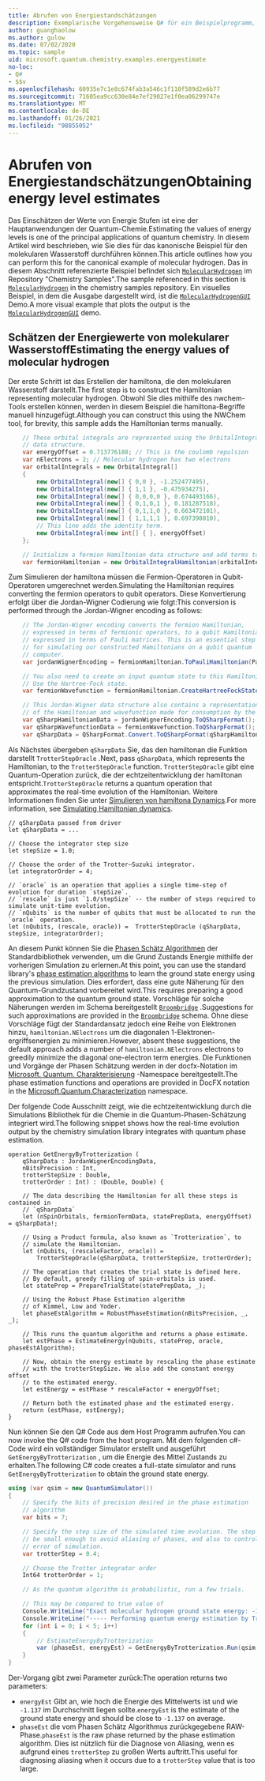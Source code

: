 ```yaml
---
title: Abrufen von Energiestandschätzungen
description: Exemplarische Vorgehensweise Q# für ein Beispielprogramm, mit dem die Energiepegel Werte von molekularen Wasserstoff geschätzt werden.
author: guanghaolow
ms.author: gulow
ms.date: 07/02/2020
ms.topic: sample
uid: microsoft.quantum.chemistry.examples.energyestimate
no-loc:
- Q#
- $$v
ms.openlocfilehash: 60935e7c1e8c674fab3a546c1f110f589d2e6b77
ms.sourcegitcommit: 71605ea9cc630e84e7ef29027e1f0ea06299747e
ms.translationtype: MT
ms.contentlocale: de-DE
ms.lasthandoff: 01/26/2021
ms.locfileid: "98855052"
---
```

# <a name="obtaining-energy-level-estimates"></a><span data-ttu-id="a54b0-103">Abrufen von Energiestandschätzungen</span><span class="sxs-lookup"><span data-stu-id="a54b0-103">Obtaining energy level estimates</span></span>
<span data-ttu-id="a54b0-104">Das Einschätzen der Werte von Energie Stufen ist eine der Hauptanwendungen der Quantum-Chemie.</span><span class="sxs-lookup"><span data-stu-id="a54b0-104">Estimating the values of energy levels is one of the principal applications of quantum chemistry.</span></span> <span data-ttu-id="a54b0-105">In diesem Artikel wird beschrieben, wie Sie dies für das kanonische Beispiel für den molekularen Wasserstoff durchführen können.</span><span class="sxs-lookup"><span data-stu-id="a54b0-105">This article outlines how you can perform this for the canonical example of molecular hydrogen.</span></span> <span data-ttu-id="a54b0-106">Das in diesem Abschnitt referenzierte Beispiel befindet sich [`MolecularHydrogen`](https://github.com/microsoft/Quantum/tree/main/samples/chemistry/MolecularHydrogen) im Repository "Chemistry Samples".</span><span class="sxs-lookup"><span data-stu-id="a54b0-106">The sample referenced in this section is [`MolecularHydrogen`](https://github.com/microsoft/Quantum/tree/main/samples/chemistry/MolecularHydrogen) in the chemistry samples repository.</span></span> <span data-ttu-id="a54b0-107">Ein visuelles Beispiel, in dem die Ausgabe dargestellt wird, ist die [`MolecularHydrogenGUI`](https://github.com/microsoft/Quantum/tree/main/samples/chemistry/MolecularHydrogenGUI) Demo.</span><span class="sxs-lookup"><span data-stu-id="a54b0-107">A more visual example that plots the output is the [`MolecularHydrogenGUI`](https://github.com/microsoft/Quantum/tree/main/samples/chemistry/MolecularHydrogenGUI) demo.</span></span>

## <a name="estimating-the-energy-values-of-molecular-hydrogen"></a><span data-ttu-id="a54b0-108">Schätzen der Energiewerte von molekularer Wasserstoff</span><span class="sxs-lookup"><span data-stu-id="a54b0-108">Estimating the energy values of molecular hydrogen</span></span>

<span data-ttu-id="a54b0-109">Der erste Schritt ist das Erstellen der hamiltona, die den molekularen Wasserstoff darstellt.</span><span class="sxs-lookup"><span data-stu-id="a54b0-109">The first step is to construct the Hamiltonian representing molecular hydrogen.</span></span> <span data-ttu-id="a54b0-110">Obwohl Sie dies mithilfe des nwchem-Tools erstellen können, werden in diesem Beispiel die hamiltona-Begriffe manuell hinzugefügt.</span><span class="sxs-lookup"><span data-stu-id="a54b0-110">Although you can construct this using the NWChem tool, for brevity, this sample adds the Hamiltonian terms manually.</span></span>

```csharp
    // These orbital integrals are represented using the OrbitalIntegral
    // data structure.
    var energyOffset = 0.713776188; // This is the coulomb repulsion
    var nElectrons = 2; // Molecular hydrogen has two electrons
    var orbitalIntegrals = new OrbitalIntegral[]
    {
        new OrbitalIntegral(new[] { 0,0 }, -1.252477495),
        new OrbitalIntegral(new[] { 1,1 }, -0.475934275),
        new OrbitalIntegral(new[] { 0,0,0,0 }, 0.674493166),
        new OrbitalIntegral(new[] { 0,1,0,1 }, 0.181287518),
        new OrbitalIntegral(new[] { 0,1,1,0 }, 0.663472101),
        new OrbitalIntegral(new[] { 1,1,1,1 }, 0.697398010),
        // This line adds the identity term.
        new OrbitalIntegral(new int[] { }, energyOffset)
    };

    // Initialize a fermion Hamiltonian data structure and add terms to it.
    var fermionHamiltonian = new OrbitalIntegralHamiltonian(orbitalIntegrals).ToFermionHamiltonian();
```

<span data-ttu-id="a54b0-111">Zum Simulieren der hamiltona müssen die Fermion-Operatoren in Qubit-Operatoren umgerechnet werden.</span><span class="sxs-lookup"><span data-stu-id="a54b0-111">Simulating the Hamiltonian requires converting the fermion operators to qubit operators.</span></span> <span data-ttu-id="a54b0-112">Diese Konvertierung erfolgt über die Jordan-Wigner Codierung wie folgt:</span><span class="sxs-lookup"><span data-stu-id="a54b0-112">This conversion is performed through the Jordan-Wigner encoding as follows:</span></span>

```csharp
    // The Jordan-Wigner encoding converts the fermion Hamiltonian, 
    // expressed in terms of fermionic operators, to a qubit Hamiltonian,
    // expressed in terms of Pauli matrices. This is an essential step
    // for simulating our constructed Hamiltonians on a qubit quantum
    // computer.
    var jordanWignerEncoding = fermionHamiltonian.ToPauliHamiltonian(Pauli.QubitEncoding.JordanWigner);

    // You also need to create an input quantum state to this Hamiltonian.
    // Use the Hartree-Fock state.
    var fermionWavefunction = fermionHamiltonian.CreateHartreeFockState(nElectrons);

    // This Jordan-Wigner data structure also contains a representation 
    // of the Hamiltonian and wavefunction made for consumption by the Q# operations.
    var qSharpHamiltonianData = jordanWignerEncoding.ToQSharpFormat();
    var qSharpWavefunctionData = fermionWavefunction.ToQSharpFormat();
    var qSharpData = QSharpFormat.Convert.ToQSharpFormat(qSharpHamiltonianData, qSharpWavefunctionData);
```

<span data-ttu-id="a54b0-113">Als Nächstes übergeben `qSharpData` Sie, das den hamiltonan die Funktion darstellt `TrotterStepOracle` .</span><span class="sxs-lookup"><span data-stu-id="a54b0-113">Next, pass `qSharpData`, which represents the Hamiltonian, to the `TrotterStepOracle` function.</span></span> <span data-ttu-id="a54b0-114">`TrotterStepOracle` gibt eine Quantum-Operation zurück, die der echtzeitentwicklung der hamiltonan entspricht.</span><span class="sxs-lookup"><span data-stu-id="a54b0-114">`TrotterStepOracle` returns a quantum operation that approximates the real-time evolution of the Hamiltonian.</span></span> <span data-ttu-id="a54b0-115">Weitere Informationen finden Sie unter [Simulieren von hamiltona Dynamics](xref:microsoft.quantum.chemistry.concepts.simulationalgorithms).</span><span class="sxs-lookup"><span data-stu-id="a54b0-115">For more information, see [Simulating Hamiltonian dynamics](xref:microsoft.quantum.chemistry.concepts.simulationalgorithms).</span></span>

```qsharp
// qSharpData passed from driver
let qSharpData = ... 

// Choose the integrator step size
let stepSize = 1.0;

// Choose the order of the Trotter—Suzuki integrator.
let integratorOrder = 4;

// `oracle` is an operation that applies a single time-step of evolution for duration `stepSize`.
// `rescale` is just `1.0/stepSize` -- the number of steps required to simulate unit-time evolution.
// `nQubits` is the number of qubits that must be allocated to run the `oracle` operation.
let (nQubits, (rescale, oracle)) =  TrotterStepOracle (qSharpData, stepSize, integratorOrder);
```

<span data-ttu-id="a54b0-116">An diesem Punkt können Sie die [Phasen Schätz Algorithmen](xref:microsoft.quantum.libraries.characterization) der Standardbibliothek verwenden, um die Grund Zustands Energie mithilfe der vorherigen Simulation zu erlernen.</span><span class="sxs-lookup"><span data-stu-id="a54b0-116">At this point, you can use the standard library's [phase estimation algorithms](xref:microsoft.quantum.libraries.characterization) to learn the ground state energy using the previous simulation.</span></span> <span data-ttu-id="a54b0-117">Dies erfordert, dass eine gute Näherung für den Quantum-Grundzustand vorbereitet wird.</span><span class="sxs-lookup"><span data-stu-id="a54b0-117">This requires preparing a good approximation to the quantum ground state.</span></span> <span data-ttu-id="a54b0-118">Vorschläge für solche Näherungen werden im Schema bereitgestellt [`Broombridge`](xref:microsoft.quantum.libraries.chemistry.schema.broombridge) .</span><span class="sxs-lookup"><span data-stu-id="a54b0-118">Suggestions for such approximations are provided in the [`Broombridge`](xref:microsoft.quantum.libraries.chemistry.schema.broombridge) schema.</span></span> <span data-ttu-id="a54b0-119">Ohne diese Vorschläge fügt der Standardansatz jedoch eine Reihe von Elektronen hinzu, `hamiltonian.NElectrons` um die diagonalen 1-Elektronen-ergriffsenergien zu minimieren.</span><span class="sxs-lookup"><span data-stu-id="a54b0-119">However, absent these suggestions, the default approach adds a number of `hamiltonian.NElectrons` electrons to greedily minimize the diagonal one-electron term energies.</span></span> <span data-ttu-id="a54b0-120">Die Funktionen und Vorgänge der Phasen Schätzung werden in der docfx-Notation im [Microsoft. Quantum. Charakterisierung](xref:Microsoft.Quantum.Characterization) -Namespace bereitgestellt.</span><span class="sxs-lookup"><span data-stu-id="a54b0-120">The phase estimation functions and operations are provided in DocFX notation in the [Microsoft.Quantum.Characterization](xref:Microsoft.Quantum.Characterization) namespace.</span></span>

<span data-ttu-id="a54b0-121">Der folgende Code Ausschnitt zeigt, wie die echtzeitentwicklung durch die Simulations Bibliothek für die Chemie in die Quantum-Phasen-Schätzung integriert wird.</span><span class="sxs-lookup"><span data-stu-id="a54b0-121">The following snippet shows how the real-time evolution output by the chemistry simulation library integrates with quantum phase estimation.</span></span>

```qsharp
operation GetEnergyByTrotterization (
    qSharpData : JordanWignerEncodingData, 
    nBitsPrecision : Int, 
    trotterStepSize : Double, 
    trotterOrder : Int) : (Double, Double) {
    
    // The data describing the Hamiltonian for all these steps is contained in
    // `qSharpData`
    let (nSpinOrbitals, fermionTermData, statePrepData, energyOffset) = qSharpData!;
    
    // Using a Product formula, also known as `Trotterization`, to
    // simulate the Hamiltonian.
    let (nQubits, (rescaleFactor, oracle)) = 
        TrotterStepOracle(qSharpData, trotterStepSize, trotterOrder);
    
    // The operation that creates the trial state is defined here.
    // By default, greedy filling of spin-orbitals is used.
    let statePrep = PrepareTrialState(statePrepData, _);
    
    // Using the Robust Phase Estimation algorithm
    // of Kimmel, Low and Yoder.
    let phaseEstAlgorithm = RobustPhaseEstimation(nBitsPrecision, _, _);
    
    // This runs the quantum algorithm and returns a phase estimate.
    let estPhase = EstimateEnergy(nQubits, statePrep, oracle, phaseEstAlgorithm);
    
    // Now, obtain the energy estimate by rescaling the phase estimate
    // with the trotterStepSize. We also add the constant energy offset
    // to the estimated energy.
    let estEnergy = estPhase * rescaleFactor + energyOffset;
    
    // Return both the estimated phase and the estimated energy.
    return (estPhase, estEnergy);
}
```

<span data-ttu-id="a54b0-122">Nun können Sie den Q# Code aus dem Host Programm aufrufen.</span><span class="sxs-lookup"><span data-stu-id="a54b0-122">You can now invoke the Q# code from the host program.</span></span> <span data-ttu-id="a54b0-123">Mit dem folgenden c#-Code wird ein vollständiger Simulator erstellt und ausgeführt `GetEnergyByTrotterization` , um die Energie des Mittel Zustands zu erhalten.</span><span class="sxs-lookup"><span data-stu-id="a54b0-123">The following C# code creates a full-state simulator and runs `GetEnergyByTrotterization` to obtain the ground state energy.</span></span>

```csharp
using (var qsim = new QuantumSimulator())
{
    // Specify the bits of precision desired in the phase estimation 
    // algorithm
    var bits = 7;

    // Specify the step size of the simulated time evolution. The step size needs to
    // be small enough to avoid aliasing of phases, and also to control the
    // error of simulation.
    var trotterStep = 0.4;

    // Choose the Trotter integrator order
    Int64 trotterOrder = 1;

    // As the quantum algorithm is probabilistic, run a few trials.

    // This may be compared to true value of
    Console.WriteLine("Exact molecular hydrogen ground state energy: -1.137260278.\n");
    Console.WriteLine("----- Performing quantum energy estimation by Trotter simulation algorithm");
    for (int i = 0; i < 5; i++)
    {
        // EstimateEnergyByTrotterization
        var (phaseEst, energyEst) = GetEnergyByTrotterization.Run(qsim, qSharpData, bits, trotterStep, trotterOrder).Result;
    }
}
```

<span data-ttu-id="a54b0-124">Der-Vorgang gibt zwei Parameter zurück:</span><span class="sxs-lookup"><span data-stu-id="a54b0-124">The operation returns two parameters:</span></span> 

- <span data-ttu-id="a54b0-125">`energyEst` Gibt an, wie hoch die Energie des Mittelwerts ist und wie `-1.137` im Durchschnitt liegen sollte.</span><span class="sxs-lookup"><span data-stu-id="a54b0-125">`energyEst` is the estimate of the ground state energy and should be close to `-1.137` on average.</span></span> 
- <span data-ttu-id="a54b0-126">`phaseEst` die vom Phasen Schätz Algorithmus zurückgegebene RAW-Phase.</span><span class="sxs-lookup"><span data-stu-id="a54b0-126">`phaseEst` is the raw phase returned by the phase estimation algorithm.</span></span> <span data-ttu-id="a54b0-127">Dies ist nützlich für die Diagnose von Aliasing, wenn es aufgrund eines `trotterStep` zu großen Werts auftritt.</span><span class="sxs-lookup"><span data-stu-id="a54b0-127">This useful for diagnosing aliasing when it occurs due to a `trotterStep` value that is too large.</span></span>
